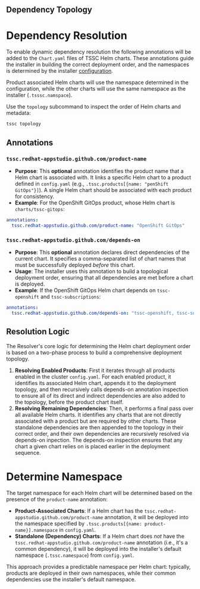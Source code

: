 Dependency Topology
-------------------

# Dependency Resolution

To enable dynamic dependency resolution the following annotations will be added to the `Chart.yaml` files of TSSC Helm charts. These annotations guide the installer in building the correct deployment order, and the namespaces is determined by the installer [configuration](../README.md#-installerproducts-).

Product associated Helm charts will use the namespace determined in the configuration, while the other charts will use the same namespace as the installer (`.tsssc.namspace`).

Use the `topology` subcommand to inspect the order of Helm charts and metadata:

```sh
tssc topology
```

## Annotations

### `tssc.redhat-appstudio.github.com/product-name`

- **Purpose**: This **optional** annotation identifies the product name that a Helm chart is associated with. It links a specific Helm chart to a product defined in `config.yaml` (e.g., `.tssc.products[{name: "penShift GitOps"}]`). A single Helm chart should be associated with each product for consistency.
- **Example**: For the OpenShift GitOps product, whose Helm chart is `charts/tssc-gitops`:

```yml
annotations:
  tssc.redhat-appstudio.github.com/product-name: "OpenShift GitOps"
```

### `tssc.redhat-appstudio.github.com/depends-on`

- **Purpose**: This **optional** annotation declares direct dependencies of the current chart. It specifies a comma-separated list of chart names that must be successfully deployed *before* this chart.
- **Usage**: The installer uses this annotation to build a topological deployment order, ensuring that all dependencies are met before a chart is deployed.
- **Example**: If the OpenShift GitOps Helm chart depends on `tssc-openshift` and `tssc-subscriptions`:

```yaml
annotations:
  tssc.redhat-appstudio.github.com/depends-on: "tssc-openshift, tssc-subscriptions"
```

## Resolution Logic

The Resolver's core logic for determining the Helm chart deployment order is based on a two-phase process to build a comprehensive deployment topology.

1. **Resolving Enabled Products**: First it iterates through all products enabled in the cluster `config.yaml`. For each enabled product, it identifies its associated Helm chart, appends it to the deployment topology, and then recursively calls depends-on annotation inspection to ensure all of its direct and indirect dependencies are also added to the topology, before the product chart itself.
2. **Resolving Remaining Dependencies**: Then, it performs a final pass over all available Helm charts. It identifies any charts that are not directly associated with a product but are required by other charts. These standalone dependencies are then appended to the topology in their correct order, and their own dependencies are recursively resolved via depends-on inpection. The depends-on inspection ensures that any chart a given chart relies on is placed earlier in the deployment sequence.

# Determine Namespace

The target namespace for each Helm chart will be determined based on the presence of the `product-name` annotation:

- **Product-Associated Charts**: If a Helm chart has the `tssc.redhat-appstudio.github.com/product-name` annotation, it will be deployed into the namespace specified by `.tssc.products[{name: product-name}].namespace` in `config.yaml`.
- **Standalone (Dependency) Charts**: If a Helm chart does *not* have the `tssc.redhat-appstudio.github.com/product-name` annotation (i.e., it's a common dependency), it will be deployed into the installer's default namespace (`.tssc.namespace`) from `config.yaml`.

This approach provides a predictable namespace per Helm chart: typically, products are deployed in their own namespaces, while their common dependencies use the installer's default namespace.
